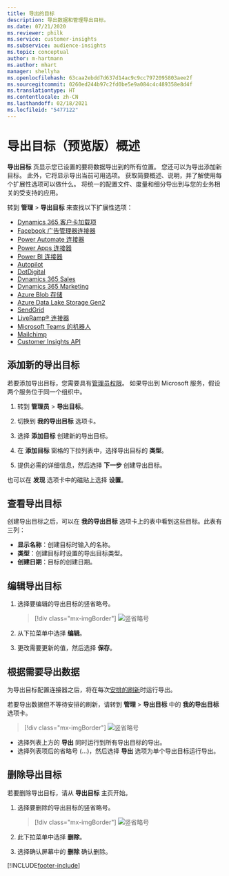 ```yaml
---
title: 导出的目标
description: 导出数据和管理导出目标。
ms.date: 07/21/2020
ms.reviewer: philk
ms.service: customer-insights
ms.subservice: audience-insights
ms.topic: conceptual
author: m-hartmann
ms.author: mhart
manager: shellyha
ms.openlocfilehash: 63caa2ebdd7d637d14ac9c9cc7972095803aee2f
ms.sourcegitcommit: 0260ed244b97c2fd0be5e9a084c4c489358e8d4f
ms.translationtype: HT
ms.contentlocale: zh-CN
ms.lasthandoff: 02/18/2021
ms.locfileid: "5477122"
---
```

# <a name="export-destinations-preview-overview"></a>导出目标（预览版）概述

**导出目标** 页显示您已设置的要将数据导出到的所有位置。 您还可以为导出添加新目标。 此外，它将显示导出当前可用选项。 获取简要概述、说明，并了解使用每个扩展性选项可以做什么。 将统一的配置文件、度量和细分导出到与您的业务相关的受支持的应用。

转到 **管理** > **导出目标** 来查找以下扩展性选项：

- [Dynamics 365 客户卡加载项](customer-card-add-in.md)
- [Facebook 广告管理器连接器](export-facebook.md)
- [Power Automate 连接器](export-power-automate.md)
- [Power Apps 连接器](export-power-apps.md)
- [Power BI 连接器](export-power-bi.md)
- [Autopilot](export-autopilot.md)
- [DotDigital](export-dotdigital.md)
- [Dynamics 365 Sales](export-dynamics365-sales.md)
- [Dynamics 365 Marketing](export-dynamics365-marketing.md)
- [Azure Blob 存储](export-azure-blob-storage.md)
- [Azure Data Lake Storage Gen2](export-azure-data-lake-storage-gen2.md)
- [SendGrid](export-sendgrid.md)
- [LiveRamp&reg; 连接器](export-liveramp.md)
- [Microsoft Teams 的机器人](export-teams-bot.md)
- [Mailchimp](export-mailchimp.md)
- [Customer Insights API](apis.md)

## <a name="add-a-new-export-destination"></a>添加新的导出目标

若要添加导出目标，您需要具有[管理员权限](permissions.md)。 如果导出到 Microsoft 服务，假设两个服务位于同一个组织中。

1. 转到 **管理员** > **导出目标**。

1. 切换到 **我的导出目标** 选项卡。

1. 选择 **添加目标** 创建新的导出目标。

1. 在 **添加目标** 窗格的下拉列表中，选择导出目标的 **类型**。

1. 提供必需的详细信息，然后选择 **下一步** 创建导出目标。

也可以在 **发现** 选项卡中的磁贴上选择 **设置**。

## <a name="view-export-destinations"></a>查看导出目标

创建导出目标之后，可以在 **我的导出目标** 选项卡上的表中看到这些目标。此表有三列：

- **显示名称**：创建目标时输入的名称。
- **类型**：创建目标时设置的导出目标类型。
- **创建日期**：目标的创建日期。

## <a name="edit-an-export-destination"></a>编辑导出目标

1. 选择要编辑的导出目标的竖省略号。

   > [!div class="mx-imgBorder"]
   > ![竖省略号](media/export-destinations-page-ellipsis.png "竖省略号")

1. 从下拉菜单中选择 **编辑**。

1. 更改需要更新的值，然后选择 **保存**。

## <a name="export-data-on-demand"></a>根据需要导出数据

为导出目标配置连接器之后，将在每次[安排的刷新](system.md#schedule-tab)时运行导出。

若要导出数据但不等待安排的刷新，请转到 **管理** > **导出目标** 中的 **我的导出目标** 选项卡。

> [!div class="mx-imgBorder"]
> ![竖省略号](media/export-destinations-page-ellipsis.png "竖省略号")

- 选择列表上方的 **导出** 同时运行到所有导出目标的导出。
- 选择列表项后的省略号 (...)，然后选择 **导出** 选项为单个导出目标运行导出。

## <a name="remove-an-export-destination"></a>删除导出目标

若要删除导出目标，请从 **导出目标** 主页开始。

1. 选择要删除的导出目标的竖省略号。

   > [!div class="mx-imgBorder"]
   > ![竖省略号](media/export-destinations-page-ellipsis.png "竖省略号")

2. 此下拉菜单中选择 **删除**。

3. 选择确认屏幕中的 **删除** 确认删除。


[!INCLUDE[footer-include](../includes/footer-banner.md)]